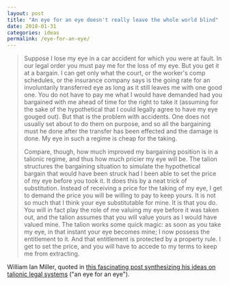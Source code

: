 ```yaml
---
layout: post
title: "An eye for an eye doesn't really leave the whole world blind"
date: 2018-01-31
categories: ideas
permalink: /eye-for-an-eye/
---
```


> Suppose I lose my eye in a car accident for which you were at fault. In our legal order you must pay me for the loss of my eye. But you get it at a bargain. I can get only what the court, or the worker's comp schedules, or the insurance company says is the going rate for an involuntarily transferred eye as long as it still leaves me with one good one. You do not have to pay me what I would have demanded had you bargained with me ahead of time for the right to take it (assuming for the sake of the hypothetical that I could legally agree to have my eye gouged out). But that is the problem with accidents.  One does not usually set about to do them on purpose, and so all the bargaining must he done after the transfer has been effected and the damage is done. My eye in such a regime is cheap for the taking.  
>
> Compare, though, how much improved my bargaining position is in a talionic regime, and thus how much pricier my eye will be. The talion structures the bargaining situation to simulate the hypothetical bargain that would have been struck had I been able to set the price of my eye before you took it. It does this by a neat trick of substitution. Instead of receiving a price for the taking of my eye, I get to demand the price you will be willing to pay to keep yours. It is not so much that I think your eye substitutable for mine. It is that you do. You will in fact play the role of me valuing my eye before it was taken out, and the talion assumes that you will value yours as I would have valued mine. The talion works some quick magic: as soon as you take my eye, in that instant your eye becomes mine; I now possess the entitlement to it. And that entitlement is protected by a property rule. I get to set the price, and you will have to accede to my terms to keep me from extracting.

William Ian Miller, quoted in [this fascinating post synthesizing his ideas on talionic legal systems](http://scholars-stage.blogspot.com/2018/01/vengeance-as-justice-passages-i.html) ("an eye for an eye").